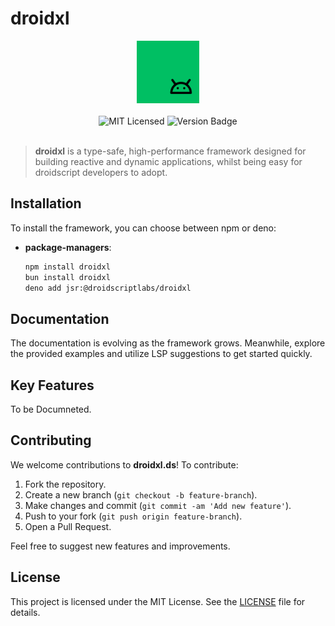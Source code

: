# droidxl

<div align="center"><img src="./droidxl.png" width="100" /></div>
<br>
<div align="center">
    <img alt="MIT Licensed" src="https://img.shields.io/badge/license-MIT-blue.svg">
    <img alt="Version Badge" src="https://img.shields.io/badge/version-0.0.1-brightgreen.svg">
</div>

<br>

> **droidxl** is a type-safe, high-performance framework designed for building reactive and dynamic applications, whilst being easy for droidscript developers to adopt.

## Installation

To install the framework, you can choose between npm or deno:

-   **package-managers**:

    ```bash
    npm install droidxl
    bun install droidxl
    deno add jsr:@droidscriptlabs/droidxl
    ```

## Documentation

The documentation is evolving as the framework grows. Meanwhile, explore the provided examples and utilize LSP suggestions to get started quickly.

## Key Features

To be Documneted.

## Contributing

We welcome contributions to **droidxl.ds**! To contribute:

1. Fork the repository.
2. Create a new branch (`git checkout -b feature-branch`).
3. Make changes and commit (`git commit -am 'Add new feature'`).
4. Push to your fork (`git push origin feature-branch`).
5. Open a Pull Request.

Feel free to suggest new features and improvements.

## License

This project is licensed under the MIT License. See the [LICENSE](./LICENSE) file for details.
